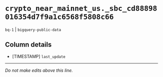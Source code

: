 # `crypto_near_mainnet_us._sbc_cd88898016354d7f9a1c6568f5808c66`
`bq-1` | `bigquery-public-data`

## Column details
* [TIMESTAMP] `last_update`

-------------------------------------------------------------------------------
*Do not make edits above this line.*
